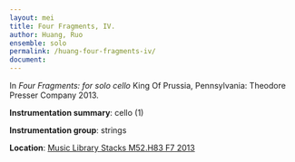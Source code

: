 ```yaml
---
layout: mei
title: Four Fragments, IV. 
author: Huang, Ruo
ensemble: solo
permalink: /huang-four-fragments-iv/
document: 
---
```


In *Four Fragments: for solo cello* King Of Prussia, Pennsylvania: Theodore Presser Company 2013.

**Instrumentation summary**: cello (1) 

**Instrumentation group**: strings 

**Location**: <a href="https://tufts.primo.exlibrisgroup.com/permalink/01TUN_INST/1kc9gia/alma991018306186903851" target="_blank">Music Library Stacks M52.H83 F7 2013</a>